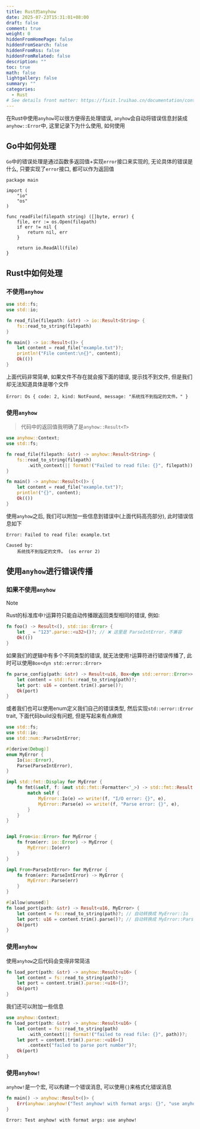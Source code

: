 ```yaml
---
title: Rust的anyhow
date: 2025-07-23T15:31:01+08:00
draft: false
comment: true
weight: 0
hiddenFromHomePage: false
hiddenFromSearch: false
hiddenFromRss: false
hiddenFromRelated: false
description: ""
toc: true
math: false
lightgallery: false
summary: ""
categories:
  - Rust
# See details front matter: https://fixit.lruihao.cn/documentation/content-management/introduction/#front-matter
---
```


<!--more-->

在Rust中使用`anyhow`可以很方便得去处理错误, `anyhow`会自动将错误信息封装成`anyhow::Error`中, 这里记录下为什么使用, 如何使用

## Go中如何处理

`Go`中的错误处理是通过函数多返回值+实现`error`接口来实现的, 无论具体的错误是什么, 只要实现了`error`接口, 都可以作为返回值
```golang {hl_lines=[11] linenos=table}
package main

import (
	"io"
	"os"
)

func readFile(filepath string) ([]byte, error) {
	file, err := os.Open(filepath)
	if err != nil {
		return nil, err
	}

	return io.ReadAll(file)
}

```

## Rust中如何处理

### 不使用`anyhow`

```rust
use std::fs;
use std::io;

fn read_file(filepath: &str) -> io::Result<String> {
    fs::read_to_string(filepath)
}

fn main() -> io::Result<()> {
    let content = read_file("example.txt")?;
    println!("File content:\n{}", content);
    Ok(())
}
```
上面代码非常简单, 如果文件不存在就会报下面的错误, 提示找不到文件, 但是我们却无法知道具体是哪个文件
```text
Error: Os { code: 2, kind: NotFound, message: "系统找不到指定的文件。" }
```

### 使用`anyhow`
> 代码中的返回值我明确了是`anyhow::Result<T>`
```rust {hl_lines=[5] linenos=table}
use anyhow::Context;
use std::fs;

fn read_file(filepath: &str) -> anyhow::Result<String> {
    fs::read_to_string(filepath)
        .with_context(|| format!("Failed to read file: {}", filepath))
}

fn main() -> anyhow::Result<()> {
    let content = read_file("example.txt")?;
    println!("{}", content);
    Ok(())
}
```
使用`anyhow`之后, 我们可以附加一些信息到错误中(上面代码高亮部分), 此时错误信息如下

```text
Error: Failed to read file: example.txt

Caused by:
    系统找不到指定的文件。 (os error 2)

```

## 使用`anyhow`进行错误传播

### 如果不使用`anyhow`
> [!note] 
> Rust的标准库中`?`运算符只能自动传播跟返回类型相同的错误, 例如: 
```rust
fn foo() -> Result<(), std::io::Error> {
    let _ = "123".parse::<u32>()?; // ❌ 这里是 ParseIntError，不兼容
    Ok(())
}
```
如果我们的逻辑中有多个不同类型的错误, 就无法使用`?`运算符进行错误传播了, 此时可以使用`Box<dyn std::error::Error>`

```rust
fn parse_config(path: &str) -> Result<u16, Box<dyn std::error::Error>> {
    let content = std::fs::read_to_string(path)?;
    let port: u16 = content.trim().parse()?;
    Ok(port)
}
```

或者我们也可以使用enum定义我们自己的错误类型, 然后实现`std::error::Error` trait, 下面代码build没有问题, 但是写起来有点麻烦
```rust
use std::fs;
use std::io;
use std::num::ParseIntError;

#[derive(Debug)]
enum MyError {
    Io(io::Error),
    Parse(ParseIntError),
}

impl std::fmt::Display for MyError {
    fn fmt(&self, f: &mut std::fmt::Formatter<'_>) -> std::fmt::Result {
        match self {
            MyError::Io(e) => write!(f, "I/O error: {}", e),
            MyError::Parse(e) => write!(f, "Parse error: {}", e),
        }
    }
}


impl From<io::Error> for MyError {
    fn from(err: io::Error) -> MyError {
        MyError::Io(err)
    }
}

impl From<ParseIntError> for MyError {
    fn from(err: ParseIntError) -> MyError {
        MyError::Parse(err)
    }
}

#[allow(unused)]
fn load_port(path: &str) -> Result<u16, MyError> {
    let content = fs::read_to_string(path)?; // 自动转换成 MyError::Io
    let port: u16 = content.trim().parse()?; // 自动转换成 MyError::Parse
    Ok(port)
}

```


### 使用`anyhow`
使用`anyhow`之后代码会变得非常简洁
```rust
fn load_port(path: &str) -> anyhow::Result<u16> {
    let content = fs::read_to_string(path)?;
    let port = content.trim().parse::<u16>()?;
    Ok(port)
}
```
我们还可以附加一些信息
```rust
use anyhow::Context;
fn load_port(path: &str) -> anyhow::Result<u16> {
    let content = fs::read_to_string(path)
        .with_context(|| format!("failed to read file: {}", path))?;
    let port = content.trim().parse::<u16>()
        .context("failed to parse port number")?;
    Ok(port)
}
```

### 使用`anyhow!`
`anyhow!`是一个宏, 可以构建一个错误消息, 可以使用`{}`来格式化错误消息

```rust
fn main() -> anyhow::Result<()> {
    Err(anyhow::anyhow!("Test anyhow! with format args: {}", "use anyhow!"))
}
```
```text
Error: Test anyhow! with format args: use anyhow!
```